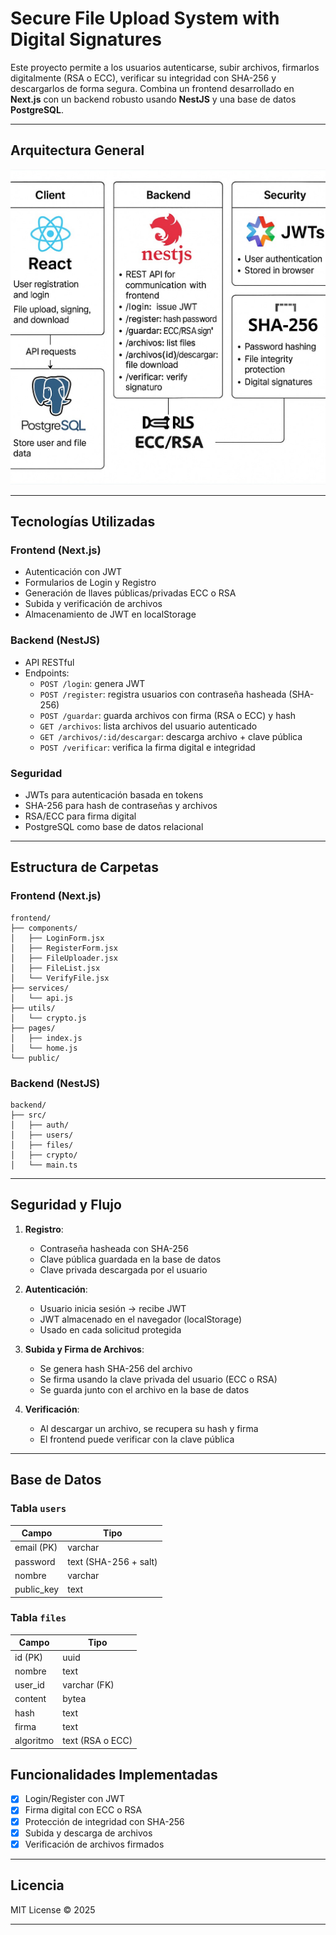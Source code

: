 #  Secure File Upload System with Digital Signatures

Este proyecto permite a los usuarios autenticarse, subir archivos, firmarlos digitalmente (RSA o ECC), verificar su integridad con SHA-256 y descargarlos de forma segura. Combina un frontend desarrollado en **Next.js** con un backend robusto usando **NestJS** y una base de datos **PostgreSQL**.

---

##  Arquitectura General

![alt text](image.png)


---

##  Tecnologías Utilizadas

### Frontend (Next.js)
- Autenticación con JWT
- Formularios de Login y Registro
- Generación de llaves públicas/privadas ECC o RSA
- Subida y verificación de archivos
- Almacenamiento de JWT en localStorage

###  Backend (NestJS)
- API RESTful
- Endpoints:
  - `POST /login`: genera JWT
  - `POST /register`: registra usuarios con contraseña hasheada (SHA-256)
  - `POST /guardar`: guarda archivos con firma (RSA o ECC) y hash
  - `GET /archivos`: lista archivos del usuario autenticado
  - `GET /archivos/:id/descargar`: descarga archivo + clave pública
  - `POST /verificar`: verifica la firma digital e integridad

### Seguridad
- JWTs para autenticación basada en tokens
- SHA-256 para hash de contraseñas y archivos
- RSA/ECC para firma digital
- PostgreSQL como base de datos relacional

---

##  Estructura de Carpetas

###  Frontend (Next.js)

```
frontend/
├── components/
│   ├── LoginForm.jsx
│   ├── RegisterForm.jsx
│   ├── FileUploader.jsx
│   ├── FileList.jsx
│   └── VerifyFile.jsx
├── services/
│   └── api.js
├── utils/
│   └── crypto.js
├── pages/
│   ├── index.js
│   └── home.js
└── public/
```

###  Backend (NestJS)

```
backend/
├── src/
│   ├── auth/
│   ├── users/
│   ├── files/
│   ├── crypto/
│   └── main.ts
```

---

##  Seguridad y Flujo

1. **Registro**:
   - Contraseña hasheada con SHA-256
   - Clave pública guardada en la base de datos
   - Clave privada descargada por el usuario

2. **Autenticación**:
   - Usuario inicia sesión → recibe JWT
   - JWT almacenado en el navegador (localStorage)
   - Usado en cada solicitud protegida

3. **Subida y Firma de Archivos**:
   - Se genera hash SHA-256 del archivo
   - Se firma usando la clave privada del usuario (ECC o RSA)
   - Se guarda junto con el archivo en la base de datos

4. **Verificación**:
   - Al descargar un archivo, se recupera su hash y firma
   - El frontend puede verificar con la clave pública

---

##  Base de Datos

### Tabla `users`
| Campo | Tipo |
|-------|------|
| email (PK) | varchar |
| password | text (SHA-256 + salt) |
| nombre | varchar |
| public_key | text |

### Tabla `files`
| Campo | Tipo |
|-------|------|
| id (PK) | uuid |
| nombre | text |
| user_id | varchar (FK) |
| content | bytea |
| hash | text |
| firma | text |
| algoritmo | text (RSA o ECC) |





##  Funcionalidades Implementadas

- [x] Login/Register con JWT
- [x] Firma digital con ECC o RSA
- [x] Protección de integridad con SHA-256
- [x] Subida y descarga de archivos
- [x] Verificación de archivos firmados

---

##  Licencia

MIT License © 2025

---